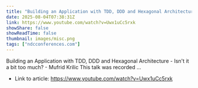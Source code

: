 ```yaml
---
title: "Building an Application with TDD, DDD and Hexagonal Architecture... - Mufrid Krilic - NDC Oslo 2025"
date: 2025-08-04T07:38:31Z
link: https://www.youtube.com/watch?v=Uwx1uCc5rxk
showShare: false
showReadTime: false
thumbnail: images/misc.png
tags: ["ndcconferences.com"]
---
```

Building an Application with TDD, DDD and Hexagonal Architecture - Isn't it a bit too much? - Mufrid Krilic This talk was recorded ...

- Link to article: https://www.youtube.com/watch?v=Uwx1uCc5rxk